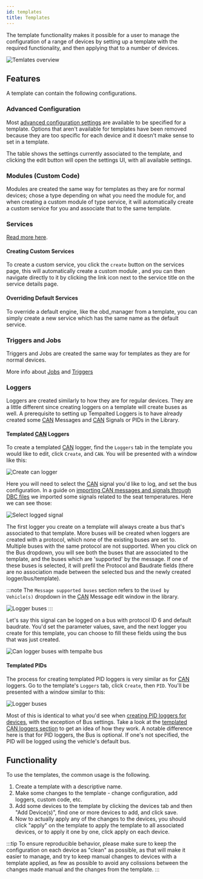 ```yaml
---
id: templates
title: Templates
---
```


The template functionality makes it possible for a user to manage the configuration of a range of devices by 
setting up a template with the required functionality, and then applying that to a number of devices.

![Temlates overview](/img/cloud/device_management/templates/template_overview.png)

## Features
A template can contain the following configurations.

### Advanced Configuration
Most [advanced configuration settings](/cloud/device_management/advanced_settings/autopi_tmu_cm4/index.md) are available to be specified for a template. Options that aren't available for templates have been removed because they are too specific for each device and it doesn't make sense to set in a template.

The table shows the settings currently associated to the template, and clicking the edit button will open the settings UI, with all available settings.

### Modules (Custom Code)
Modules are created the same way for templates as they are for normal devices; chose a type depending on what you need the module for, and when creating a custom module of type service, it will automatically create a custom service for you and associate that to the same template.

### Services
[Read more here](/cloud/device_management/services/index.md).

#### Creating Custom Services
To create a custom service, you click the `create` button on the services page, this will automatically create a custom module , and you can then navigate directly to it by clicking the link icon next to the service title on the service details page.

#### Overriding Default Services
To override a default engine, like the obd_manager from a template, you can simply create a new service which has the same name as the default service.

### Triggers and Jobs
Triggers and Jobs are created the same way for templates as they are for normal devices.

More info about [Jobs](/cloud/device_management/jobs.md) and [Triggers](/cloud/device_management/triggers/a_guide_to_triggers.md)

### Loggers
Loggers are created similarly to how they are for regular devices. They are a little different since creating loggers on a template will create buses
as well. A prerequisite to setting up Tempalted Loggers is to have already created some [CAN](https://www.autopi.io/hardware/autopi-canfd-pro) Messages and [CAN](https://www.autopi.io/hardware/autopi-canfd-pro) Signals or PIDs in the Library.

#### Templated [CAN](https://www.autopi.io/hardware/autopi-canfd-pro) Loggers
To create a templated [CAN](https://www.autopi.io/hardware/autopi-canfd-pro) logger, find the `Loggers` tab in the template you would like to edit, click `Create`, and `CAN`. You will be presented
with a window like this:

![Create can logger](/img/cloud/device_management/templates/template_create_can_logger.png)

Here you will need to select the [CAN](https://www.autopi.io/hardware/autopi-canfd-pro) signal you'd like to log, and set the bus configuration. In a guide on 
[importing CAN messages and signals through DBC files](/cloud/obd_library/library.md#importing-library-items-from-files) 
we imported some signals related to the seat temperatures. Here we can see those:

![Select logged signal](/img/cloud/device_management/templates/template_select_logged_signal.png)

The first logger you create on a template will always create a bus that's associated to that template. More buses will be created when loggers
are created with a protocol, which none of the existing buses are set to. Multiple buses with the same protocol are not supported. When you click 
on the Bus dropdown, you will see both the buses that are associated to the template, and the buses which are 'supported' by the message. If one
of these buses is selected, it will prefil the Protocol and Baudrate fields (there are no association made between the selected bus and the newly
created logger/bus/template).

:::note
The `Message supported buses` section refers to the `Used by Vehicle(s)` dropdown in the [CAN](https://www.autopi.io/hardware/autopi-canfd-pro) Message edit window in the library.

  ![Logger buses](/img/cloud/device_management/templates/template_can_logger_buses.png)
:::

Let's say this signal can be logged on a bus with protocol ID 6 and default baudrate. You'd set the parameter values, save, and the next logger you
create for this template, you can choose to fill these fields using the bus that was just created.

![Can logger buses with tempalte bus](/img/cloud/device_management/templates/template_can_logger_buses_with_template_bus.png)

#### Templated PIDs
The process for creating templated PID loggers is very similar as for [CAN](https://www.autopi.io/hardware/autopi-canfd-pro) loggers. Go to the template's `Loggers` tab, click `Create`, then `PID`. 
You'll be presented with a window similar to this:

![Logger buses](/img/cloud/device_management/templates/template_create_pid_logger.png)

Most of this is identical to what you'd see when [creating PID loggers for devices](/cloud/obd-ii/create-pid-loggers/#creating-the-logger), with
the exception of Bus settings. Take a look at the [templated CAN loggers section](/cloud/device_management/templates/#templated-can-loggers) to get
an idea of how they work. A notable difference here is that for PID loggers, the Bus is optional. If one's not specified, the PID will be logged
using the vehicle's default bus.

## Functionality

To use the templates, the common usage is the following.

1. Create a template with a descriptive name.
2. Make some changes to the template - change configuration, add loggers, custom code, etc.
3. Add some devices to the template by clicking the devices tab and then "Add Device(s)", find one or more devices to add, and click save.
4. Now to actually apply any of the changes to the devices, you should click "apply" on the template to apply the template to all associated devices, or to apply it one by one, click apply on each device.

:::tip
To ensure reproducible behavior, please make sure to keep the configuration on each device as "clean" as possible, as that will make it easier to manage, and try to keep manual changes to devices with a template applied, as few as possible to avoid any colissions between the changes made manual and the changes from the template.
:::
